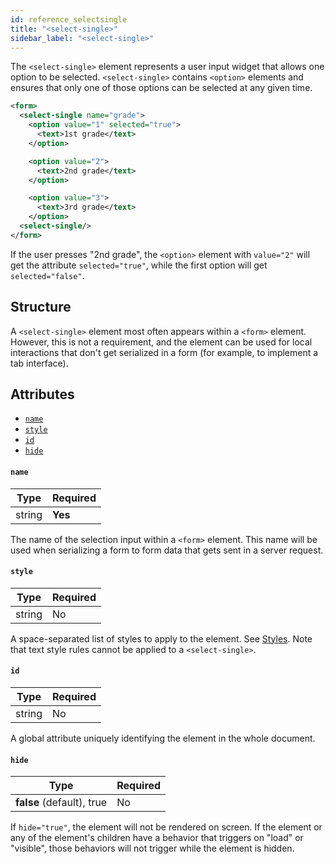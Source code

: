 ```yaml
---
id: reference_selectsingle
title: "<select-single>"
sidebar_label: "<select-single>"
---
```


The `<select-single>` element represents a user input widget that allows one option to be selected. `<select-single>` contains `<option>` elements and ensures that only one of those options can be selected at any given time.

```xml
<form>
  <select-single name="grade">
    <option value="1" selected="true">
      <text>1st grade</text>
    </option>

    <option value="2">
      <text>2nd grade</text>
    </option>

    <option value="3">
      <text>3rd grade</text>
    </option>
  <select-single/>
</form>
```

If the user presses "2nd grade", the `<option>` element with `value="2"` will get the attribute `selected="true"`, while the first option will get `selected="false"`.

## Structure
A `<select-single>` element most often appears within a `<form>` element. However, this is not a requirement, and the element can be used for local interactions that don't get serialized in a form (for example, to implement a tab interface).

## Attributes
* [`name`](#name)
* [`style`](#style)
* [`id`](#id)
* [`hide`](#hide)

#### `name`
| Type     | Required |
| -------- | -------- |
| string   | **Yes**  |

The name of the selection input within a `<form>` element. This name will be used when serializing a form to form data that gets sent in a server request.

#### `style`
| Type     | Required |
| -------- | -------- |
| string   | No       |

A space-separated list of styles to apply to the element. See [Styles](/docs/reference_style). Note that text style rules cannot be applied to a `<select-single>`.

#### `id`
| Type     | Required |
| -------- | -------- |
| string   | No       |

A global attribute uniquely identifying the element in the whole document.

#### `hide`
| Type     | Required |
| -------- | -------- |
| **false** (default), true   | No       |

If `hide="true"`, the element will not be rendered on screen. If the element or any of the element's children have a behavior that triggers on "load" or "visible", those behaviors will not trigger while the element is hidden.
